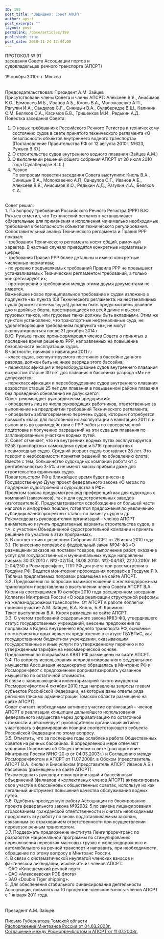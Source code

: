 ```yaml
---
ID: 199
post_title: 'Защищено: Совет АПСРТ'
author: apsrt
post_excerpt: ""
layout: post
permalink: /base/articles/199
published: true
post_date: 2010-11-24 17:44:00
---
```

ПРОТОКОЛ № 91<br />
заседания  Совета Ассоциации портов и<br />
судовладельцев речного транспорта (АПСРТ)<br />
<br />
19 ноября 2010г.                                                                                г. Москва<br />
<br />
<br />
Председательствовал: Президент А.М. Зайцев<br />
Присутствовали члены Совета  и члены АПСРТ: Алексеев  В.Я., Анисимов К.О., Ермолаев  М.Б., Иванов А.Б., Кноль В.А., Моложавенко А.П., Рагулин И.А., Сандулов С.Г., Синицын В.А., Сулаберидзе В.Ш., Калинин С.М, Беляков С.А., Касимов Б.В., Гришенков М.И., Редькин А.Д.<br />
Повестка заседания Совета:<br />
1. О новых требованиях Российского Речного Регистра  к техническому состоянию судов в свете  принятого технического регламента «О безопасности объектов внутреннего водного транспорта» (Постановление Правительства РФ от 12 августа 2010г. №623, Ружьев В.Ю.)<br />
2.  О строительстве судов  внутреннего водного плавания (Зайцев А.М.)<br />
3. О выполнении решений общего собрания АПСРТ от 26 июля 2010 года (Сулаберидзе В.Ш.)<br />
4.  Разное<br />
По вопросам повестки заседания Совета выступили: Кноль В.А., Синицын В.А., Моложавенко А.П, Сандулов С.Г., Иванов А.Б., Алексеев В.Я., Анисимов К.О., Редькин А.Д., Рагулин И.А., Беляков С.А.<br />
<br />
Совет решил:<br />
1. По вопросу требований Российского Речного Регистра (РРР) В.Ю. Ружьев отметил, что  Технический регламент устанавливает обязательные для применения и исполнения минимально необходимые требования к безопасности объектов технического регулирования.<br />
Сопоставительный анализ Технического регламента и Правил РРР показал:<br />
- требования Технического регламента носят общий, рамочный характер.  В частных  случаях  приводятся конкретные нормативы и цифры;<br />
- требования Правил РРР более детальны и имеют конкретные численные нормативы;<br />
- по уровню предъявляемых требований Правила  РРР не превышают устанавливаемых Техническим регламентом  требований, а только конкретизируют их;<br />
- противоречий в требованиях между этими двумя  документами не имеется.<br />
Важнейшее новое принципиальное требование к судам изложено в подпункте «в» пункта 108 Технического регламента: на нефтеналивных судах (кроме стоечных судов) должны быть предусмотрены двойное дно и двойные борта, простирающиеся по всей длине и высоте грузовых танков, или грузовые танки должны быть вкладными. Этим же пунктом установлено, что транспортные нефтеналивные суда, не удовлетворяющие требованиям подпункта «в», не могут эксплуатироваться после 31 декабря 2014 г.<br />
В.Ю. Ружьев также проинформировал членов Совета о принятых в последнее время решениях РРР, направленных на повышение безопасности  эксплуатации судов.<br />
В частности, начиная с навигации 2011 г.:<br />
- класс судна, эксплуатируемого постоянно в бассейне данного разряда, должен быть не ниже разряда этого бассейна; <br />
- переклассификация и переоборудование судов внутреннего плавания возрастом старше 30 лет для плавания в бассейнах разряда «М» не допускается; <br />
- переклассификация и переоборудование судов внутреннего плавания возрастом старше 25 лет для плавания в повышенном районе плавания без проведения обновления не допускается.<br />
Совет рекомендует руководителям предприятий:<br />
- определить лиц из числа руководящих работников, ответственных за выполнение на предприятии требований Технического регламента;<br />
- определить заблаговременно перечень судов, которым потребуется повысить класс для постоянной их эксплуатации в навигацию 2011 г. и выполнить во взаимодействии с РРР работы по своевременной подготовке и получению разрешений на эти суда для плавания по запланированным участкам водных путей.   <br />
2. Совет отмечает, что на внутренних водных путях эксплуатируется 9258 транспортных самоходных судов и 5716 транспортных несамоходных судов. Средний возраст судов составляет 28 лет. Это говорит о  необходимости принятия решений по  обновлению флота. Вместе с тем, большинство судоходных компаний работают с рентабельностью 3-5% и не имеют массы прибыли даже для строительства единичных судов.<br />
Правительством РФ в  ближайшее время будет внесен в Государственную Думу проект федерального закона «О мерах по поддержке судостроения и судоходства в РФ».<br />
Проектом закона предусмотрен ряд  преференций как для судоходных компаний (заказчиков), так и для судостроительных заводов (изготовителей). Предусматривается освобождение от большей части налогов и импортных пошлин, готовятся предложения по увеличению субсидирования  процентных ставок по лизингу судов и др.<br />
Рекомендовать руководителям организаций – членов АПСРТ  внимательно изучить  предлагаемые варианты строительства судов, в т.ч.  с  участием Объединенной судостроительной компании и принять решение по участию в этих программах.<br />
3. В соответствии с решением Собрания АПСРТ от 26 июля 2010 года:<br />
3.1. По внесению поправок в федеральный закон №94-ФЗ «О размещении заказов на поставки товаров, выполнение работ, оказание услуг для государственных и муниципальных нужд» направлены письма: 30.07.2010 г. №2-02/154, 18.08.2010г.  №2-04/187, 22.10.2010г. № 2-04/250 в Росморречфлот, ТПП РФ для учета  при рассмотрении в Госдуме РФ. Ведется мониторинг прохождения поправок в Госдуме РФ.<br />
Таблица предлагаемых поправок размещена на сайте АПСРТ.<br />
3.2.	Предложения по вопросам взаимоотношений с железнодорожным транспортом  представлены в выступлении члена Совета АПСРТ В.А. Кноля на  состоявшимся  19 октября 2010 года  расширенном заседании Коллегии Минтранса России «О ходе реализации структурной реформы на железнодорожном транспорте». От АПСРТ в работе Коллегии приняли участие А.М.  Зайцев, В.А. Кноль, Б.В. Касимов. <br />
Текст выступления В.А. Кноля размещен на сайте АПСРТ.<br />
3.3.	С учетом требований  федерального закона №83-ФЗ, утвердившего статус государственных учреждений, внесены предложения по поправкам в Кодекс внутреннего водного транспорта РФ, основным положением которых является предложение о статусе ГБУВПиС, как государственном бюджетном учреждении, оказывающим государственные и иные услуги по утвержденному перечню и по утвержденным тарифам на некоммерческой основе.<br />
Предложения по поправкам в КВВТ РФ размещены на сайте АПСРТ.<br />
3.4.	По вопросу использования неприватизированного федерального имущества Ассоциация неоднократно обращалась в Минтранс РФ и Росморречфлот с предложением  доприватизировать указанное имущество по остаточной стоимости. <br />
В связи с завершающейся  инвентаризацией  такого имущества Росморречфлотом 4 октября 2010 года направлены запросы  главам субъектов Российской Федерации,  на которые даны ответы ряда регионов (письмо администрации Томской области размещено на сайте АПСРТ).<br />
Совет считает необходимым активное участие организаций – членов АПСРТ в реализации концепции дальнейшего использования федерального имущества через доприватизацию по остаточной стоимости и рекомендует руководителям организаций активно участвовать в формировании позиции соответствующего субъекта Российской Федерации по этому вопросу.<br />
3.5.	Отметить, что за последние годы ослаблена работа Общественных советов на речных бассейнах. В определенной мере отвечают условиям Положения об Общественном совете (распоряжение Минтранса России №НС-20-р от 04.03.2003г.) и Соглашению между Росморречфлотом и АПСРТ от 11.07.2008г. в Обском (представитель АПСРТ В.А. Кноль) и Енисейском (представитель АПСРТ Иванов А.Б.) бассейнах (размещены на сайте АПСРТ). <br />
Рекомендовать руководителям организаций и бассейновых объединений (филиалов и коллективных членов АПСРТ) активизировать свое участие в бассейновых общественных советах, используя их как  легальный инструмент повышения качества обслуживания водных путей. <br />
3.6.	Одобрить проведенную работу Ассоциации по блокированию проекта федерального закона №92982-5 по замене лицензирования страхованием гражданской ответственности и считать необходимым продолжить эту работу по вновь подготавливаемым законам, связанным со страхованием ответственности при осуществлении перевозок речным транспортом.<br />
3.7.	Поддержать предложение института Ленгипроречтранс по разработке Национальной программы по стимулированию переключения перевозок массовых грузов с железнодорожного  и автомобильного на речной транспорт и направить, при необходимости, обращение по этому вопросу в Минтранс России.<br />
4.	В связи с систематической  неуплатой членских взносов и фактической ликвидации, исключить из членов АПСРТ:<br />
- ОАО «Кинешемский речной порт»<br />
- ОАО «Алексеевская РЭБ флота»<br />
- ЗАО «Double  Tiger shipping».<br />
5. Для обеспечения стабильного финансирования деятельности Ассоциации, повысить на 10 процентов членские взносы членов АПСРТ с 1 января 2011 года.<br />
<br />
<br />
Президент                                                        А.М. Зайцев<br />
<br />
<a href="http://www.apsrt.ru/docs/gub.doc">Письмо Губернатора Томской области</a><br />
<a href="http://www.apsrt.ru/docs/rasp.doc">Распоряжение Минтранса России от 04.03.2003г. </a><br />
<a href="http://www.apsrt.ru/docs/sogl.doc">Соглашение между Росморречфлотом и АПСРТ от 11.07.2008г.</a>